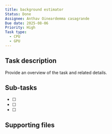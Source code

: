 ```yaml
---
title: background estimator
Status: Done
Assignee: Anthav Oineardemma casagrande
Due date: 2025-08-06
Priority: High
Task type:
  - CPU
  - GPU
---
```

## Task description
Provide an overview of the task and related details.
  
## Sub-tasks
- [ ]
- [ ]
- [ ]
  
## Supporting files
[](https://www.notion.soundefined)
[](https://www.notion.soundefined)
[](https://www.notion.soundefined)